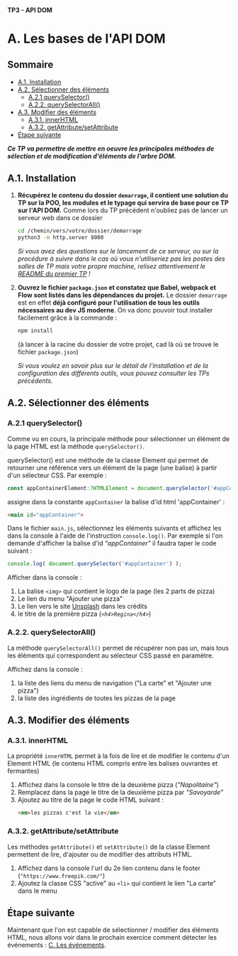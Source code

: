 #### TP3 - API DOM <!-- omit in toc -->
# A. Les bases de l'API DOM <!-- omit in toc -->

## Sommaire <!-- omit in toc -->
- [A.1. Installation](#a1-installation)
- [A.2. Sélectionner des éléments](#a2-sélectionner-des-éléments)
	- [A.2.1 querySelector()](#a21-queryselector)
	- [A.2.2. querySelectorAll()](#a22-queryselectorall)
- [A.3. Modifier des éléments](#a3-modifier-des-éléments)
	- [A.3.1. innerHTML](#a31-innerhtml)
	- [A.3.2. getAttribute/setAttribute](#a32-getattributesetattribute)
- [Étape suivante](#Étape-suivante)

***Ce TP va permettre de mettre en oeuvre les principales méthodes de sélection et de modification d'éléments de l'arbre DOM.***

## A.1. Installation
1. **Récupérez le contenu du dossier `demarrage`, il contient une solution du TP sur la POO, les modules et le typage qui servira de base pour ce TP sur l'API DOM.** Comme lors du TP précédent n'oubliez pas de lancer un serveur web dans ce dossier
	```bash
	cd /chemin/vers/votre/dossier/demarrage
	python3 -m http.server 8000
	```
	*Si vous avez des questions sur le lancement de ce serveur, ou sur la procédure à suivre dans le cas où vous n'utiliseriez pas les postes des salles de TP mais votre propre machine, relisez attentivement le [README du premier TP](../01-premiers-pas-en-js/README.md#Préparatifs) !*

2. **Ouvrez le fichier `package.json` et constatez que Babel, webpack et Flow sont listés dans les dépendances du projet.** Le dossier `demarrage` est en effet **déjà configuré pour l'utilisation de tous les outils nécessaires au dev JS moderne**. On va donc pouvoir tout installer facilement grâce à la commande :
	```bash
	npm install
	```
	(à lancer à la racine du dossier de votre projet, cad là où se trouve le fichier `package.json`)

	*Si vous voulez en savoir plus sur le détail de l'installation et de la configuration des différents outils, vous pouvez consulter les TPs précédents.*

## A.2. Sélectionner des éléments

### A.2.1 querySelector()
Comme vu en cours, la principale méthode pour sélectionner un élément de la page HTML est la méthode `querySelector()`.

querySelector() est une méthode de la classe Element qui permet de retourner une référence vers un élément de la page (une balise) à partir d'un sélecteur CSS. Par exemple :
```js
const appContainerElement:?HTMLElement = document.querySelector('#appContainer');
```
assigne dans la constante `appContainer` la balise d'id html 'appContainer' :
```html
<main id="appContainer">
```

Dans le fichier `main.js`, sélectionnez les éléments suivants et affichez les dans la console à l'aide de l'instruction `console.log()`. Par exemple si l'on demande d'afficher la balise d'id *"appContainer"* il faudra taper le code suivant :
```js
console.log( document.querySelector('#appContainer') );
```

Afficher dans la console :
1. La balise `<img>` qui contient le logo de la page (les 2 parts de pizza)
3. Le lien du menu "Ajouter une pizza"
4. Le lien vers le site [Unsplash](https://unsplash.com/) dans les crédits
5. le titre de la première pizza (*`<h4>Regina</h4>`*)

### A.2.2. querySelectorAll()
La méthode `querySelectorAll()` permet de récupérer non pas un, mais tous les éléments qui correspondent au sélecteur CSS passé en paramètre.

Affichez dans la console :
1. la liste des liens du menu de navigation ("La carte" et "Ajouter une pizza")
2. la liste des ingrédients de toutes les pizzas de la page

## A.3. Modifier des éléments
### A.3.1. innerHTML
La propriété `innerHTML` permet à la fois de lire et de modifier le contenu d'un Element HTML (le contenu HTML compris entre les balises ouvrantes et fermantes)

1. Affichez dans la console le titre de la deuxième pizza (*"Napolitaine"*)
2. Remplacez dans la page le titre de la deuxième pizza par *"Savoyarde"*
3. Ajoutez au titre de la page le code HTML suivant :
	```html
	<em>les pizzas c'est la vie</em>
	```

### A.3.2. getAttribute/setAttribute
Les méthodes `getAttribute()` et `setAttribute()` de la classe Element permettent de lire, d'ajouter ou de modifier des attributs HTML.

1. Affichez dans la console l'url du 2e lien contenu dans le footer (`"https://www.freepik.com/"`)
2. Ajoutez la classe CSS "active" au `<li>` qui contient le lien "La carte" dans le menu

## Étape suivante
Maintenant que l'on est capable de sélectionner / modifier des éléments HTML, nous allons voir dans le prochain exercice comment détecter les événements : [C. Les événements](./C-evenements.md).